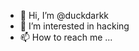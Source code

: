 - 👋 Hi, I’m @duckdarkk
- 👀 I’m interested in  hacking
- 📫 How to reach me ...

<!---
duckdarkk/duckdarkk is a ✨ special ✨ repository because its `README.md` (this file) appears on your GitHub profile.
You can click the Preview link to take a look at your changes.
--->
